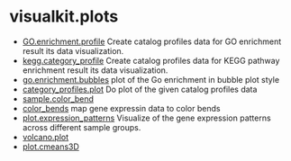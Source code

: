 # visualkit.plots



+ [GO.enrichment.profile](visualkit.plots/GO.enrichment.profile.1) Create catalog profiles data for GO enrichment result its data visualization.
+ [kegg.category_profile](visualkit.plots/kegg.category_profile.1) Create catalog profiles data for KEGG pathway enrichment result its data visualization.
+ [go.enrichment.bubbles](visualkit.plots/go.enrichment.bubbles.1) plot of the Go enrichment in bubble plot style
+ [category_profiles.plot](visualkit.plots/category_profiles.plot.1) Do plot of the given catalog profiles data
+ [sample.color_bend](visualkit.plots/sample.color_bend.1) 
+ [color_bends](visualkit.plots/color_bends.1) map gene expressin data to color bends
+ [plot.expression_patterns](visualkit.plots/plot.expression_patterns.1) Visualize of the gene expression patterns across different sample groups.
+ [volcano.plot](visualkit.plots/volcano.plot.1) 
+ [plot.cmeans3D](visualkit.plots/plot.cmeans3D.1) 
